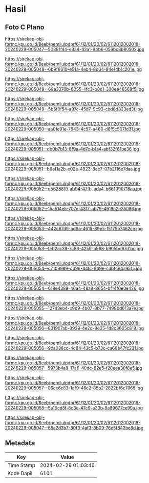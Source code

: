 # Hasil

## Foto C Plano

https://sirekap-obj-formc.kpu.go.id/8eeb/pemilu/pdpr/61/12/01/20/02/6112012002018-20240229-005047--50381f44-e3a4-43a1-94b6-056bc8b80502.jpg

https://sirekap-obj-formc.kpu.go.id/8eeb/pemilu/pdpr/61/12/01/20/02/6112012002018-20240229-005048--6b9f8610-e51a-4eb4-8d64-94e14b1c201e.jpg

https://sirekap-obj-formc.kpu.go.id/8eeb/pemilu/pdpr/61/12/01/20/02/6112012002018-20240229-005049--69a3370b-8055-4fc3-b8d1-300ee48568f5.jpg

https://sirekap-obj-formc.kpu.go.id/8eeb/pemilu/pdpr/61/12/01/20/02/6112012002018-20240229-005049--5b5f0f54-a97c-45d7-9c93-cbd8d333ed3f.jpg

https://sirekap-obj-formc.kpu.go.id/8eeb/pemilu/pdpr/61/12/01/20/02/6112012002018-20240229-005050--aa0fe91e-7643-4c57-a460-d8f5c507fd31.jpg

https://sirekap-obj-formc.kpu.go.id/8eeb/pemilu/pdpr/61/12/01/20/02/6112012002018-20240229-005051--db0b7b13-8f9a-4d7c-b1a4-abf32f61be36.jpg

https://sirekap-obj-formc.kpu.go.id/8eeb/pemilu/pdpr/61/12/01/20/02/6112012002018-20240229-005051--b6af1a2b-e02e-4923-8ac7-07b2f16e7daa.jpg

https://sirekap-obj-formc.kpu.go.id/8eeb/pemilu/pdpr/61/12/01/20/02/6112012002018-20240229-005052--d56288f9-ab94-47fb-ada4-b661090718aa.jpg

https://sirekap-obj-formc.kpu.go.id/8eeb/pemilu/pdpr/61/12/01/20/02/6112012002018-20240229-005052--15a514e5-707e-43f7-ab79-4918c2e35086.jpg

https://sirekap-obj-formc.kpu.go.id/8eeb/pemilu/pdpr/61/12/01/20/02/6112012002018-20240229-005053--442c67d9-ad9a-4615-89e5-f5175b7462ce.jpg

https://sirekap-obj-formc.kpu.go.id/8eeb/pemilu/pdpr/61/12/01/20/02/6112012002018-20240229-005053--feb2ac38-7c86-4259-a568-b905bd97d1ac.jpg

https://sirekap-obj-formc.kpu.go.id/8eeb/pemilu/pdpr/61/12/01/20/02/6112012002018-20240229-005054--c7109989-c496-44fc-8b9e-cdbfce4a9515.jpg

https://sirekap-obj-formc.kpu.go.id/8eeb/pemilu/pdpr/61/12/01/20/02/6112012002018-20240229-005054--618e4389-46a4-48a9-8654-bf14f0e0e426.jpg

https://sirekap-obj-formc.kpu.go.id/8eeb/pemilu/pdpr/61/12/01/20/02/6112012002018-20240229-005055--12743eb4-c9d9-4b07-8b77-7498bd013a7e.jpg

https://sirekap-obj-formc.kpu.go.id/8eeb/pemilu/pdpr/61/12/01/20/02/6112012002018-20240229-005056--831907ab-0939-4e2d-8e35-1d8c3605c819.jpg

https://sirekap-obj-formc.kpu.go.id/8eeb/pemilu/pdpr/61/12/01/20/02/6112012002018-20240229-005056--9ca088cc-4c84-43c5-b73c-ca68e47fc231.jpg

https://sirekap-obj-formc.kpu.go.id/8eeb/pemilu/pdpr/61/12/01/20/02/6112012002018-20240229-005057--5973b4a8-17a6-40dc-82e5-f28eea30f8e5.jpg

https://sirekap-obj-formc.kpu.go.id/8eeb/pemilu/pdpr/61/12/01/20/02/6112012002018-20240229-005057--06ce6c83-1af9-46e2-85b2-2822bf6c7065.jpg

https://sirekap-obj-formc.kpu.go.id/8eeb/pemilu/pdpr/61/12/01/20/02/6112012002018-20240229-005058--5a16cd8f-8c3e-47c9-a33b-9a89677ce99a.jpg

https://sirekap-obj-formc.kpu.go.id/8eeb/pemilu/pdpr/61/12/01/20/02/6112012002018-20240229-005047--65a2d3b7-80f3-4af3-8b09-76c5f843be8d.jpg


## Metadata

| Key        | Value               |
| ---------- | ------------------- |
| Time Stamp | 2024-02-29 01:03:46 |
| Kode Dapil | 6101                |



